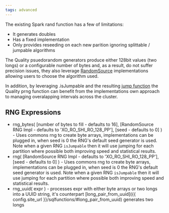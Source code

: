 ```yaml
---
tags: advanced
---
```


The existing Spark rand function has a few of limitations:

* It generates doubles
* Has a fixed implementation
* Only provides reseeding on each new parition ignoring splittable / jumpable algorithms

The Quality psuedorandom generators produce either 128bit values (two longs) or a configurable number of bytes and, as a result, do not suffer precision issues, they also leverage [RandomSource](https://commons.apache.org/proper/commons-rng/commons-rng-simple/apidocs/org/apache/commons/rng/simple/RandomSource.html) implementations allowing users to choose the algorithm used.

In addition, by leveraging .isJumpable and the resulting [jump function](https://commons.apache.org/proper/commons-rng/commons-rng-client-api/apidocs/org/apache/commons/rng/JumpableUniformRandomProvider.html) the Quality prng function can benefit from the implementations own approach to managing overalapping intervals across the cluster.


## RNG Expressions

* rng_bytes( [number of bytes to fill - defaults to 16], [RandomSource RNG Impl - defaults to 'XO_RO_SHI_RO_128_PP'], [seed - defaults to 0] ) - Uses commons rng to create byte arrays, implementations can be plugged in, when seed is 0 the RNG's default seed generator is used.  Note when a given RNG `isJumpable` then it will use jumping for each partition where possible both improving speed and statistical results.
* rng( [RandomSource RNG Impl - defaults to 'XO_RO_SHI_RO_128_PP'], [seed - defaults to 0] ) - Uses commons rng to create byte arrays, implementations can be plugged in, when seed is 0 the RNG's default seed generator is used.  Note when a given RNG `isJumpable` then it will use jumping for each partition where possible both improving speed and statistical results.
* rng_uuid( expr ) - processes expr with either byte arrays or two longs into a UUID string, it's counterpart [long_pair_from_uuid]({{ config.site_url }}/sqlfunctions/#long_pair_from_uuid) generates two longs
